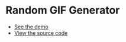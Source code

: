 # Random GIF Generator

* [See the demo](http://wildlyinaccurate.com/plait/examples/RandomGifList.html)
* [View the source code](https://github.com/wildlyinaccurate/plait/tree/master/examples/src/RandomGifList)
